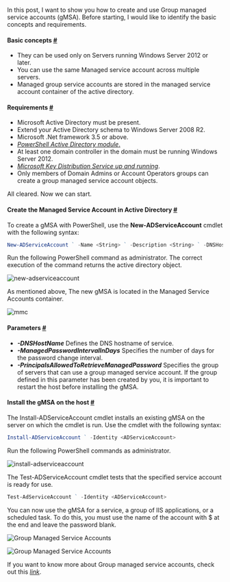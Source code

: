 In this post, I want to show you how to create and use Group managed service accounts (gMSA). Before starting, I would like to identify the basic concepts and requirements.

#### **Basic concepts** [#][1]

-   They can be used only on Servers running Windows Server 2012 or later.
-   You can use the same Managed service account across multiple servers.
-   Managed group service accounts are stored in the managed service account container of the active directory.

#### **Requirements** [#][2]

-   Microsoft Active Directory must be present.
-   Extend your Active Directory schema to Windows Server 2008 R2.
-   Microsoft .Net framework 3.5 or above.
-   [_PowerShell Active Directory module_.][3]
-   At least one domain controller in the domain must be running Windows Server 2012.
-   _[Microsoft Key Distribution Service up and running][4]_.
-   Only members of Domain Admins or Account Operators groups can create a group managed service account objects.

All cleared. Now we can start.

#### **Create the Managed Service Account in Active Directory** [#][5]

To create a gMSA with PowerShell, use the **New-ADServiceAccount** cmdlet with the following syntax:

```powershell
New-ADServiceAccount ` -Name <String> ` -Description <String> ` -DNSHostName <String> ` -ManagedPasswordIntervalInDays <Int32> ` -PrincipalsAllowedToRetrieveManagedPassword <ADPrincipal[]> ` -Enabled $True | $False ` -PassThru
```

Run the following PowerShell command as administrator. The correct execution of the command returns the active directory object.

![new-adserviceaccount](How%20to%20create%20a%20Group%20Managed%20Service%20Accounts%20(gMSA)/new-adserviceaccount.PS_-e1539868499924_huf349a6856845c639ea14e0022060dd47_52705_850x0_resize_box_3.png)

As mentioned above, The new gMSA is located in the Managed Service Accounts container.

![mmc](How%20to%20create%20a%20Group%20Managed%20Service%20Accounts%20(gMSA)/ADgMSA.mmc__hu662203b1fb84ad0144c3d4478980c590_30508_850x0_resize_box_3.png)

#### **Parameters** [#][6]

-   **_\-DNSHostName_** Defines the DNS hostname of service.
-   **_\-ManagedPasswordIntervalInDays_** Specifies the number of days for the password change interval.
-   **_\-PrincipalsAllowedToRetrieveManagedPassword_** Specifies the group of servers that can use a group managed service account. If the group defined in this parameter has been created by you, it is important to restart the host before installing the gMSA.

#### **Install the** gMSA **on the host** [#][7]

The Install-ADServiceAccount cmdlet installs an existing gMSA on the server on which the cmdlet is run. Use the cmdlet with the following syntax:

```powershell
Install-ADServiceAccount ` -Identity <ADServiceAccount>
```

Run the following PowerShell commands as administrator.

![install-adserviceaccount](How%20to%20create%20a%20Group%20Managed%20Service%20Accounts%20(gMSA)/install-adserviceaccount.PS_-e1539978497786_hube868959d80c0e89c48e9c245bfabeca_13854_850x0_resize_box_3.png)

The Test-ADServiceAccount cmdlet tests that the specified service account is ready for use.

```powershell
Test-AdServiceAccount ` -Identity <ADServiceAccount>
```

You can now use the gMSA for a service, a group of IIS applications, or a scheduled task. To do this, you must use the name of the account with $ at the end and leave the password blank.

![Group Managed Service Accounts](How%20to%20create%20a%20Group%20Managed%20Service%20Accounts%20(gMSA)/Services01-e1539988163988_hu85c721d446ccef35339e818b6b6aa599_25116_850x0_resize_box_3.png)

![Group Managed Service Accounts](How%20to%20create%20a%20Group%20Managed%20Service%20Accounts%20(gMSA)/Services02_hu56f0d97717f1bdf10d79c1e074adbece_7081_850x0_resize_box_3.png)

If you want to know more about Group managed service accounts, check out this _[link][8]_.

[1]: https://www.jorgebernhardt.com/how-to-create-a-group-managed-service-accounts-gmsa/#basic-concepts
[2]: https://www.jorgebernhardt.com/how-to-create-a-group-managed-service-accounts-gmsa/#requirements
[3]: https://www.jorgebernhardt.com/how-to-install-powershell-active-directory-module/
[4]: https://www.jorgebernhardt.com/how-to-create-kds-root-key-using-powershell/
[5]: https://www.jorgebernhardt.com/how-to-create-a-group-managed-service-accounts-gmsa/#create-the-managed-service-account-in-active-directory
[6]: https://www.jorgebernhardt.com/how-to-create-a-group-managed-service-accounts-gmsa/#parameters
[7]: https://www.jorgebernhardt.com/how-to-create-a-group-managed-service-accounts-gmsa/#install-the-gmsa-on-the-host
[8]: https://docs.microsoft.com/en-us/windows-server/security/group-managed-service-accounts/group-managed-service-accounts-overview
